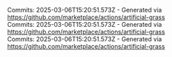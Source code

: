Commits: 2025-03-06T15:20:51.573Z - Generated via https://github.com/marketplace/actions/artificial-grass
<br>
Commits: 2025-03-06T15:20:51.573Z - Generated via https://github.com/marketplace/actions/artificial-grass
<br>
Commits: 2025-03-06T15:20:51.573Z - Generated via https://github.com/marketplace/actions/artificial-grass
<br>
